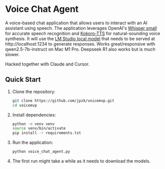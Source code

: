 # Voice Chat Agent

A voice-based chat application that allows users to interact with an AI assistant using speech. The application leverages OpenAI's [Whisper small](https://huggingface.co/openai/whisper-small) for accurate speech recognition and [Kokoro-TTS](https://huggingface.co/hexgrad/Kokoro-82M) for natural-sounding voice synthesis. It will use the [LM Studio local model](https://lms.dev/) that needs to be served at http://localhost:1234 to generate responses. Works great/responsive with qwen2.5-7b-instruct on Mac M1 Pro. Deepseek R1 also works but is much slower.

Hacked together with Claude and Cursor. 

## Quick Start

1. Clone the repository:
   ```bash
   git clone https://github.com/jpzk/voicemvp.git
   cd voicemvp
   ```

2. Install dependencies:
   ```bash
   python -m venv venv
   source venv/bin/activate
   pip install -r requirements.txt
   ```

3. Run the application:
   ```bash
   python voice_chat_agent.py
   ```

4. The first run might take a while as it needs to download the models.